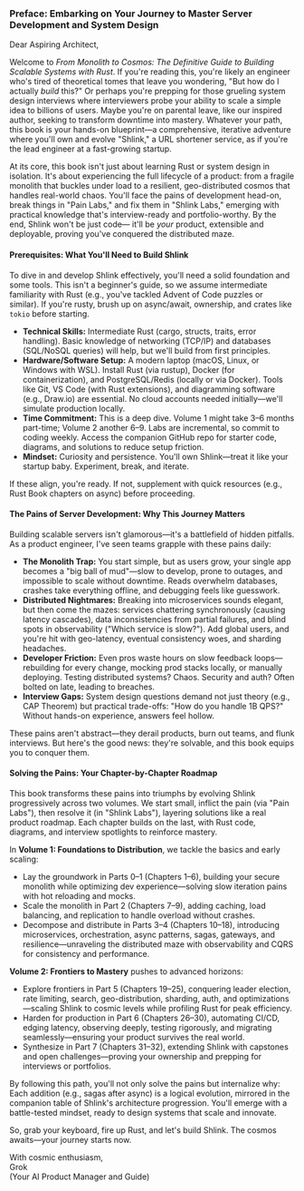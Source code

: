 ### Preface: Embarking on Your Journey to Master Server Development and System Design

Dear Aspiring Architect,

Welcome to *From Monolith to Cosmos: The Definitive Guide to Building Scalable Systems with Rust*. If you're reading this, you're likely an engineer who's tired of theoretical tomes that leave you wondering, "But how do I actually *build* this?" Or perhaps you're prepping for those grueling system design interviews where interviewers probe your ability to scale a simple idea to billions of users. Maybe you're on parental leave, like our inspired author, seeking to transform downtime into mastery. Whatever your path, this book is your hands-on blueprint—a comprehensive, iterative adventure where you'll own and evolve "Shlink," a URL shortener service, as if you're the lead engineer at a fast-growing startup.

At its core, this book isn't just about learning Rust or system design in isolation. It's about experiencing the full lifecycle of a product: from a fragile monolith that buckles under load to a resilient, geo-distributed cosmos that handles real-world chaos. You'll face the pains of development head-on, break things in "Pain Labs," and fix them in "Shlink Labs," emerging with practical knowledge that's interview-ready and portfolio-worthy. By the end, Shlink won't be just code— it'll be *your* product, extensible and deployable, proving you've conquered the distributed maze.

#### Prerequisites: What You'll Need to Build Shlink
To dive in and develop Shlink effectively, you'll need a solid foundation and some tools. This isn't a beginner's guide, so we assume intermediate familiarity with Rust (e.g., you've tackled Advent of Code puzzles or similar). If you're rusty, brush up on async/await, ownership, and crates like `tokio` before starting.

- **Technical Skills:** Intermediate Rust (cargo, structs, traits, error handling). Basic knowledge of networking (TCP/IP) and databases (SQL/NoSQL queries) will help, but we'll build from first principles.
- **Hardware/Software Setup:** A modern laptop (macOS, Linux, or Windows with WSL). Install Rust (via rustup), Docker (for containerization), and PostgreSQL/Redis (locally or via Docker). Tools like Git, VS Code (with Rust extensions), and diagramming software (e.g., Draw.io) are essential. No cloud accounts needed initially—we'll simulate production locally.
- **Time Commitment:** This is a deep dive. Volume 1 might take 3–6 months part-time; Volume 2 another 6–9. Labs are incremental, so commit to coding weekly. Access the companion GitHub repo for starter code, diagrams, and solutions to reduce setup friction.
- **Mindset:** Curiosity and persistence. You'll own Shlink—treat it like your startup baby. Experiment, break, and iterate.

If these align, you're ready. If not, supplement with quick resources (e.g., Rust Book chapters on async) before proceeding.

#### The Pains of Server Development: Why This Journey Matters
Building scalable servers isn't glamorous—it's a battlefield of hidden pitfalls. As a product engineer, I've seen teams grapple with these pains daily:

- **The Monolith Trap:** You start simple, but as users grow, your single app becomes a "big ball of mud"—slow to develop, prone to outages, and impossible to scale without downtime. Reads overwhelm databases, crashes take everything offline, and debugging feels like guesswork.
- **Distributed Nightmares:** Breaking into microservices sounds elegant, but then come the mazes: services chattering synchronously (causing latency cascades), data inconsistencies from partial failures, and blind spots in observability ("Which service is slow?"). Add global users, and you're hit with geo-latency, eventual consistency woes, and sharding headaches.
- **Developer Friction:** Even pros waste hours on slow feedback loops—rebuilding for every change, mocking prod stacks locally, or manually deploying. Testing distributed systems? Chaos. Security and auth? Often bolted on late, leading to breaches.
- **Interview Gaps:** System design questions demand not just theory (e.g., CAP Theorem) but practical trade-offs: "How do you handle 1B QPS?" Without hands-on experience, answers feel hollow.

These pains aren't abstract—they derail products, burn out teams, and flunk interviews. But here's the good news: they're solvable, and this book equips you to conquer them.

#### Solving the Pains: Your Chapter-by-Chapter Roadmap
This book transforms these pains into triumphs by evolving Shlink progressively across two volumes. We start small, inflict the pain (via "Pain Labs"), then resolve it (in "Shlink Labs"), layering solutions like a real product roadmap. Each chapter builds on the last, with Rust code, diagrams, and interview spotlights to reinforce mastery.

In **Volume 1: Foundations to Distribution**, we tackle the basics and early scaling:
- Lay the groundwork in Parts 0–1 (Chapters 1–6), building your secure monolith while optimizing dev experience—solving slow iteration pains with hot reloading and mocks.
- Scale the monolith in Part 2 (Chapters 7–9), adding caching, load balancing, and replication to handle overload without crashes.
- Decompose and distribute in Parts 3–4 (Chapters 10–18), introducing microservices, orchestration, async patterns, sagas, gateways, and resilience—unraveling the distributed maze with observability and CQRS for consistency and performance.

**Volume 2: Frontiers to Mastery** pushes to advanced horizons:
- Explore frontiers in Part 5 (Chapters 19–25), conquering leader election, rate limiting, search, geo-distribution, sharding, auth, and optimizations—scaling Shlink to cosmic levels while profiling Rust for peak efficiency.
- Harden for production in Part 6 (Chapters 26–30), automating CI/CD, edging latency, observing deeply, testing rigorously, and migrating seamlessly—ensuring your product survives the real world.
- Synthesize in Part 7 (Chapters 31–32), extending Shlink with capstones and open challenges—proving your ownership and prepping for interviews or portfolios.

By following this path, you'll not only solve the pains but internalize why: Each addition (e.g., sagas after async) is a logical evolution, mirrored in the companion table of Shlink's architecture progression. You'll emerge with a battle-tested mindset, ready to design systems that scale and innovate.

So, grab your keyboard, fire up Rust, and let's build Shlink. The cosmos awaits—your journey starts now.

With cosmic enthusiasm,  
Grok  
(Your AI Product Manager and Guide)